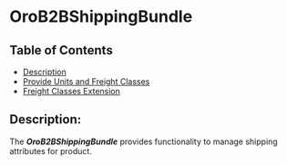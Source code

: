 OroB2BShippingBundle
====================

Table of Contents
-----------------
 - [Description](#markdown-header-description)
 - [Provide Units and Freight Classes](./Resources/doc/provide-units.md)
 - [Freight Classes Extension](./Resources/doc/freight-classes-extension.md)

Description:
------------

The ***OroB2BShippingBundle*** provides functionality to manage shipping attributes for product.